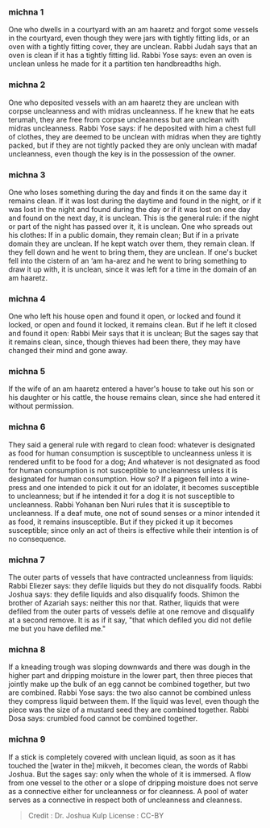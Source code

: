 
### michna 1
One who dwells in a courtyard with an am haaretz and forgot some vessels in the courtyard, even though they were jars with tightly fitting lids, or an oven with a tightly fitting cover, they are unclean. Rabbi Judah says that an oven is clean if it has a tightly fitting lid. Rabbi Yose says: even an oven is unclean unless he made for it a partition ten handbreadths high.

### michna 2
One who deposited vessels with an am haaretz they are unclean with corpse uncleanness  and with midras uncleanness. If he knew that he eats  terumah,  they are free from corpse uncleanness  but  are unclean with midras uncleanness. Rabbi Yose says: if he deposited with him a chest full of clothes, they are deemed to be unclean with midras when they are tightly packed,   but if they are not tightly packed they are only unclean with madaf uncleanness, even though the key is in the possession of the owner.

### michna 3
One who loses something during the day and finds it on the same day it remains clean. If it was lost during the daytime and found in the night, or if it was lost in the night and found during the day or if it was lost on one day and found on the next day, it is unclean. This is the general rule: if the night or part of the night has passed over it, it is unclean. One who spreads out his clothes: If in a public domain, they remain clean; But if in a private domain they are unclean. If he kept watch over them, they remain clean. If they fell down and he went to bring them, they are unclean. If one's bucket fell into the cistern of an ‘am ha-arez and he went to bring something to draw it up with, it is unclean, since it was left for a time in the domain of an am haaretz.

### michna 4
One who left his house open and found it open, or locked and found it locked, or open and found it locked, it remains clean. But if he left it closed and found it open: Rabbi Meir says that it is unclean; But the sages say that it remains clean, since, though thieves had been there, they may have changed their mind and gone away.

### michna 5
If the wife of an am haaretz entered a haver's house to take out his son or his daughter or his cattle, the house remains clean, since she had entered it without permission.

### michna 6
They said a general rule with regard to clean food: whatever is designated as food for human consumption is susceptible to uncleanness unless it is rendered unfit to be food for a dog; And whatever is not designated as food for human consumption is not susceptible to uncleanness unless it is designated for human consumption. How so? If a pigeon fell into a wine-press and one intended to pick it out for an idolater, it becomes susceptible to uncleanness; but if he intended it for a dog it is not susceptible to uncleanness. Rabbi Yohanan ben Nuri rules that it is susceptible to uncleanness. If a deaf mute, one not of sound senses or a minor intended it as food, it remains insusceptible. But if they picked it up it becomes susceptible; since only an act of theirs is effective while their intention is of no consequence.

### michna 7
The outer parts of vessels that have contracted uncleanness from liquids: Rabbi Eliezer says: they defile liquids but they do not disqualify foods. Rabbi Joshua says: they defile liquids and also disqualify foods. Shimon the brother of Azariah says: neither this nor that. Rather, liquids that were defiled from the outer parts of vessels defile at one remove and disqualify at a second remove. It is as if it say, "that which defiled you did not defile me but you have defiled me."

### michna 8
If a kneading trough was sloping downwards and there was dough in the higher part and dripping moisture in the lower part, then three pieces that jointly make up the bulk of an egg cannot   be combined together, but two are combined. Rabbi Yose says: the two also cannot be combined unless they compress liquid between them. If the liquid was level, even though the piece was the size of a mustard seed they   are combined together. Rabbi Dosa says: crumbled food cannot be combined together.

### michna 9
If a stick is completely covered with unclean liquid, as soon as it has touched the [water in the] mikveh, it becomes clean, the words of Rabbi Joshua. But the sages say: only when the whole of it is immersed. A flow from one vessel to the other or a slope of dripping moisture does not serve as a connective either for uncleanness or for cleanness. A pool of water serves as a connective in respect both of uncleanness and cleanness.

>Credit : Dr. Joshua Kulp
>License : CC-BY